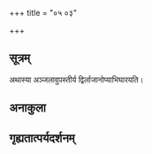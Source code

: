 +++
title = "०५ ०३"

+++
## सूत्रम्
अथास्या अञ्जलावुपस्तीर्य द्विर्लाजानोप्याभिघारयति।
## अनाकुला

## गृह्यतात्पर्यदर्शनम्

